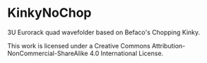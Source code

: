 # KinkyNoChop
3U Eurorack quad wavefolder based on Befaco's Chopping Kinky.

This work is licensed under a Creative Commons Attribution-NonCommercial-ShareAlike 4.0 International License.
